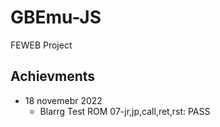 # GBEmu-JS
FEWEB Project

## Achievments

- 18 novemebr 2022
    - Blarrg Test ROM 07-jr,jp,call,ret,rst: PASS